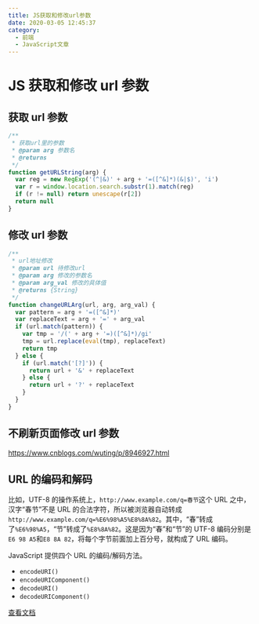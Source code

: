 ```yaml
---
title: JS获取和修改url参数
date: 2020-03-05 12:45:37
category:
  - 前端
  - JavaScript文章
---
```


# JS 获取和修改 url 参数

## 获取 url 参数

```js
/**
 * 获取url里的参数
 * @param arg 参数名
 * @returns
 */
function getURLString(arg) {
  var reg = new RegExp('(^|&)' + arg + '=([^&]*)(&|$)', 'i')
  var r = window.location.search.substr(1).match(reg)
  if (r != null) return unescape(r[2])
  return null
}
```

## 修改 url 参数

```js
/**
 * url地址修改
 * @param url 待修改url
 * @param arg 修改的参数名
 * @param arg_val 修改的具体值
 * @returns {String}
 */
function changeURLArg(url, arg, arg_val) {
  var pattern = arg + '=([^&]*)'
  var replaceText = arg + '=' + arg_val
  if (url.match(pattern)) {
    var tmp = '/(' + arg + '=)([^&]*)/gi'
    tmp = url.replace(eval(tmp), replaceText)
    return tmp
  } else {
    if (url.match('[?]')) {
      return url + '&' + replaceText
    } else {
      return url + '?' + replaceText
    }
  }
}
```

## 不刷新页面修改 url 参数

<https://www.cnblogs.com/wuting/p/8946927.html>

## URL 的编码和解码

比如，UTF-8 的操作系统上，`http://www.example.com/q=春节`这个 URL 之中，汉字“春节”不是 URL 的合法字符，所以被浏览器自动转成`http://www.example.com/q=%E6%98%A5%E8%8A%82`。其中，“春”转成了`%E6%98%A5`，“节”转成了`%E8%8A%82`。这是因为“春”和“节”的 UTF-8 编码分别是`E6 98 A5`和`E8 8A 82`，将每个字节前面加上百分号，就构成了 URL 编码。

JavaScript 提供四个 URL 的编码/解码方法。

- `encodeURI()`
- `encodeURIComponent()`
- `decodeURI()`
- `decodeURIComponent()`

[查看文档](https://xugaoyi.com/pages/bab4930124ad2c10/#_2、url-的编码和解码)
